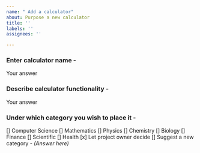 ```yaml
---
name: " Add a calculator"
about: Purpose a new calculator
title: ''
labels: ''
assignees: ''

---
```


### Enter calculator name - 
Your answer

### Describe calculator functionality - 
Your answer

### Under which category you wish to place it - 
[] Computer Science
[] Mathematics
[] Physics
[] Chemistry
[] Biology
[] Finance
[] Scientific
[] Health
[x] Let project owner decide
[] Suggest a new category - _(Answer here)_
